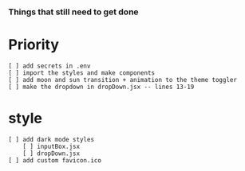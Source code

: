 ### Things that still need to get done

# Priority 
    [ ] add secrets in .env
    [ ] import the styles and make components
    [ ] add moon and sun transition + animation to the theme toggler
    [ ] make the dropdown in dropDown.jsx -- lines 13-19

# style
    [ ] add dark mode styles
        [ ] inputBox.jsx
        [ ] dropDown.jsx
    [ ] add custom favicon.ico
